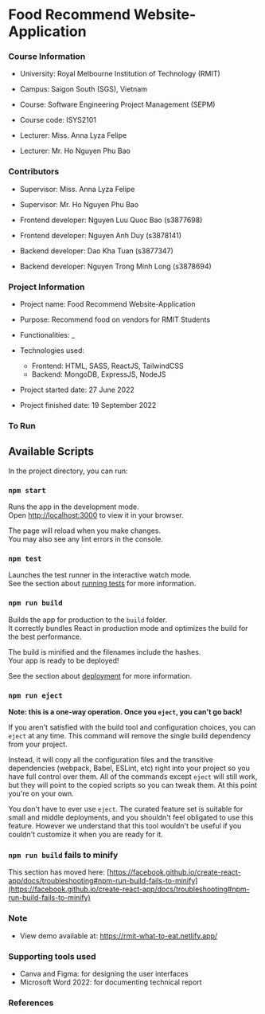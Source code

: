 # Food Recommend Website-Application

### Course Information

-   University: Royal Melbourne Institution of Technology (RMIT)
-   Campus: Saigon South (SGS), Vietnam

-   Course: Software Engineering Project Management (SEPM)
-   Course code: ISYS2101
-   Lecturer: Miss. Anna Lyza Felipe
-   Lecturer: Mr. Ho Nguyen Phu Bao

### Contributors

-   Supervisor: Miss. Anna Lyza Felipe
-   Supervisor: Mr. Ho Nguyen Phu Bao

-   Frontend developer: Nguyen Luu Quoc Bao (s3877698)
-   Frontend developer: Nguyen Anh Duy (s3878141)
-   Backend developer: Dao Kha Tuan (s3877347)
-   Backend developer: Nguyen Trong Minh Long (s3878694)

### Project Information

-   Project name: Food Recommend Website-Application
-   Purpose: Recommend food on vendors for RMIT Students
-   Functionalities: \_
-   Technologies used:

    -   Frontend: HTML, SASS, ReactJS, TailwindCSS
    -   Backend: MongoDB, ExpressJS, NodeJS

-   Project started date: 27 June 2022
-   Project finished date: 19 September 2022

### To Run

## Available Scripts

In the project directory, you can run:

### `npm start`

Runs the app in the development mode.\
Open [http://localhost:3000](http://localhost:3000) to view it in your browser.

The page will reload when you make changes.\
You may also see any lint errors in the console.

### `npm test`

Launches the test runner in the interactive watch mode.\
See the section about [running tests](https://facebook.github.io/create-react-app/docs/running-tests) for more information.

### `npm run build`

Builds the app for production to the `build` folder.\
It correctly bundles React in production mode and optimizes the build for the best performance.

The build is minified and the filenames include the hashes.\
Your app is ready to be deployed!

See the section about [deployment](https://facebook.github.io/create-react-app/docs/deployment) for more information.

### `npm run eject`

**Note: this is a one-way operation. Once you `eject`, you can't go back!**

If you aren't satisfied with the build tool and configuration choices, you can `eject` at any time. This command will remove the single build dependency from your project.

Instead, it will copy all the configuration files and the transitive dependencies (webpack, Babel, ESLint, etc) right into your project so you have full control over them. All of the commands except `eject` will still work, but they will point to the copied scripts so you can tweak them. At this point you're on your own.

You don't have to ever use `eject`. The curated feature set is suitable for small and middle deployments, and you shouldn't feel obligated to use this feature. However we understand that this tool wouldn't be useful if you couldn't customize it when you are ready for it.

### `npm run build` fails to minify

This section has moved here: [https://facebook.github.io/create-react-app/docs/troubleshooting#npm-run-build-fails-to-minify](https://facebook.github.io/create-react-app/docs/troubleshooting#npm-run-build-fails-to-minify)

### Note

-   View demo available at: https://rmit-what-to-eat.netlify.app/

### Supporting tools used

-   Canva and Figma: for designing the user interfaces
-   Microsoft Word 2022: for documenting technical report

### References
